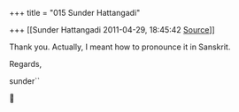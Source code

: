 +++
title = "015 Sunder Hattangadi"

+++
[[Sunder Hattangadi	2011-04-29, 18:45:42 [Source](https://groups.google.com/g/samskrita/c/Y_gYBLi9VMo)]]



Thank you. Actually, I meant how to pronounce it in Sanskrit.





Regards,



sunder``



